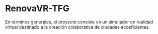 # RenovaVR-TFG
En términos generales, el proyecto consiste en un simulador en realidad virtual destinado a la creación colaborativa de ciudades ecoeficientes.
